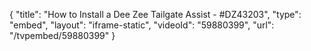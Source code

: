 {
    "title": "How to Install a Dee Zee Tailgate Assist - #DZ43203",
    "type": "embed",
    "layout": "iframe-static",
    "videoId": "59880399",
    "url": "\/tvpembed\/59880399"
}